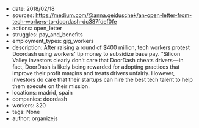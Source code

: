 - date: 2018/02/18
- sources: https://medium.com/@anna.geiduschek/an-open-letter-from-tech-workers-to-doordash-dc387fdef0fe
- actions: open_letter
- struggles: pay_and_benefits
- employment_types: gig_workers
- description: After raising a round of $400 million, tech workers protest Doordash using workers' tip money to subsidize base pay. "Silicon Valley investors clearly don't care that DoorDash cheats drivers — in fact, DoorDash is likely being rewarded for adopting practices that improve their profit margins and treats drivers unfairly. However, investors do care that their startups can hire the best tech talent to help them execute on their mission.
- locations: madrid, spain
- companies: doordash
- workers: 320
- tags: None
- author: organizejs
